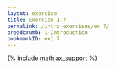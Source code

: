 ```yaml
---
layout: exercise
title: Exercise 1.7
permalink: /intro-exercises/ex_7/
breadcrumb: 1-Introduction
bookmarkID: ex1.7
---
```


{% include mathjax_support %}
